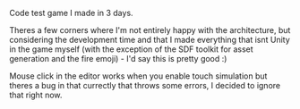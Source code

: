 Code test game I made in 3 days.

Theres a few corners where I'm not entirely happy with the architecture, 
but considering the development time and that I made everything that isnt Unity in the game myself 
(with the exception of the SDF toolkit for asset generation and the fire emoji) - I'd say this is pretty good :)

Mouse click in the editor works when you enable touch simulation but theres a bug in that currectly that throws some errors, I decided to ignore that right now.
